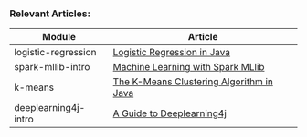 ### Relevant Articles: 

Module | Article
--|--
logistic-regression | [Logistic Regression in Java](https://www.baeldung.com/java-logistic-regression)
spark-mllib-intro | [Machine Learning with Spark MLlib](https://www.baeldung.com/spark-mlib-machine-learning)
k-means | [The K-Means Clustering Algorithm in Java](https://www.baeldung.com/java-k-means-clustering-algorithm)
deeplearning4j-intro | [A Guide to Deeplearning4j](https://www.baeldung.com/deeplearning4j)